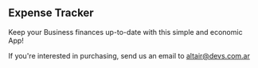 ## Expense Tracker

Keep your Business finances up-to-date with this simple and economic App!

If you're interested in purchasing, send us an email to altair@devs.com.ar